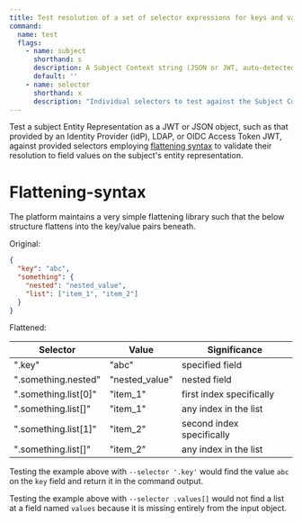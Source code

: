 ```yaml
---
title: Test resolution of a set of selector expressions for keys and values of a Subject Context.
command:
  name: test
  flags:
    - name: subject
      shorthand: s
      description: A Subject Context string (JSON or JWT, auto-detected)
      default: ''
    - name: selector
      shorthand: x
      description: "Individual selectors to test against the Subject Context (i.e. '.key,.realm_access.roles[]')"
---
```


Test a subject Entity Representation as a JWT or JSON object, such as that provided by
an Identity Provider (idP), LDAP, or OIDC Access Token JWT, against provided selectors employing [flattening syntax](#flattening-syntax) to
validate their resolution to field values on the subject's entity representation.

# Flattening-syntax

The platform maintains a very simple flattening library such that the below structure flattens into the key/value pairs beneath.

Original:

```json
{
  "key": "abc",
  "something": {
    "nested": "nested_value",
    "list": ["item_1", "item_2"]
  }
}
```

Flattened:

| Selector             | Value          | Significance              |
| -------------------- | -------------- | ------------------------- |
| ".key"               | "abc"          | specified field           |
| ".something.nested"  | "nested_value" | nested field              |
| ".something.list[0]" | "item_1"       | first index specifically  |
| ".something.list[]"  | "item_1"       | any index in the list     |
| ".something.list[1]" | "item_2"       | second index specifically |
| ".something.list[]"  | "item_2"       | any index in the list     |

Testing the example above with `--selector '.key'` would find the value `abc` on the `key` field and return it in the command output.

Testing the example above with `--selector .values[]` would not find a list at a field named `values` because it is missing entirely from the input object.
